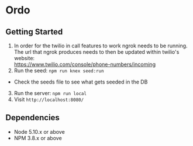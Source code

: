 # Ordo

## Getting Started
1. In order for the twilio in call features to work ngrok needs to be running. The url that ngrok produces needs to then be updated within twilio's website:  
https://www.twilio.com/console/phone-numbers/incoming
2. Run the seed: `npm run knex seed:run`
  - Check the seeds file to see what gets seeded in the DB
3. Run the server: `npm run local`
4. Visit `http://localhost:8080/`

## Dependencies

- Node 5.10.x or above
- NPM 3.8.x or above
